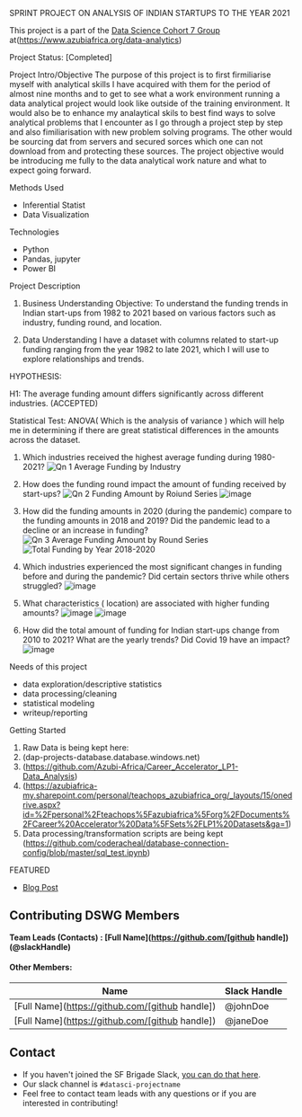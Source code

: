 SPRINT PROJECT ON ANALYSIS OF INDIAN STARTUPS TO THE YEAR 2021

This project is a part of the [Data Science Cohort 7  Group](https://www.azubiafrica.org/data-analytics) at(https://www.azubiafrica.org/data-analytics)

 Project Status: [Completed]

Project Intro/Objective
The purpose of this project is to first firmiliarise myself with analytical skills I have acquired with them for the period of almost nine months and to get to see what a work environment running a data analytical project would look like outside of the training environment. It would also be to enhance my analaytical skils to best find ways to solve analytical problems that I encounter as I go through a project step by step and also fimiliarisation with  new problem solving programs. The other would be sourcing dat from servers and secured sorces which one can not download from and protecting these sources. The project objective would be introducing me fully to the data analytical work nature and what to expect going forward.

 Methods Used
* Inferential Statist
* Data Visualization
  

 Technologies
* Python
* Pandas, jupyter
* Power BI
  

 Project Description
1. Business Understanding
Objective: To understand the funding trends in Indian start-ups from 1982 to 2021 based on various factors such as industry, funding round, and location.

2. Data Understanding
I have a dataset with columns related to start-up funding ranging from the year 1982 to late 2021, which I will use to explore relationships and trends.

HYPOTHESIS:

H1: The average funding amount differs significantly across different industries. (ACCEPTED)

Statistical Test: ANOVA( Which is the analysis of variance ) which will help me in determining  if there are great statistical differences in the amounts across the dataset.


1. Which industries received the highest average funding during 1980-2021?
![Qn 1 Average Funding by Industry](https://github.com/user-attachments/assets/c9afa5a1-be9b-4b5c-bb52-72d7bdfce25d)

2. How does the funding round impact the amount of funding received by start-ups?
![Qn 2  Funding Amount by Roiund Series](https://github.com/user-attachments/assets/66e454ab-0d9d-4b0b-a8af-21e7b4f3fa76)
![image](https://github.com/user-attachments/assets/ca5ff678-0e58-4faf-b036-44369da54eb6)

3. How did the funding amounts in 2020 (during the pandemic) compare to the funding amounts in 2018 and 2019? Did the pandemic lead to a decline or an increase in funding?
![Qn 3 Average Funding Amount by Round Series](https://github.com/user-attachments/assets/87a732f6-f6a0-4218-ae66-20a61dfc32e9)
![Total Funding by Year 2018-2020](https://github.com/user-attachments/assets/f68b7c6c-12bc-4421-a32b-088509f865f8)

4. Which industries experienced the most significant changes in funding before and during the pandemic? Did certain sectors thrive while others struggled?
![image](https://github.com/user-attachments/assets/4ec00652-8b83-431c-a8f2-222e15cf18d5)

5. What characteristics ( location) are associated with higher funding amounts?
![image](https://github.com/user-attachments/assets/ebec0586-792b-49c3-80eb-12b96cd732c5)
![image](https://github.com/user-attachments/assets/4755a813-d83c-4aec-8438-75c0565da6c8)

6. How did the total amount of funding for Indian start-ups change from 2010 to 2021? What are the yearly trends? Did Covid 19 have an impact?
![image](https://github.com/user-attachments/assets/e2102d15-f50d-41f8-9de9-ffc9c448882b)


 Needs of this project

- data exploration/descriptive statistics
- data processing/cleaning
- statistical modeling
- writeup/reporting


 Getting Started

1. Raw Data is being kept here:
2. (dap-projects-database.database.windows.net)
3. (https://github.com/Azubi-Africa/Career_Accelerator_LP1-Data_Analysis)
4. (https://azubiafrica-my.sharepoint.com/personal/teachops_azubiafrica_org/_layouts/15/onedrive.aspx?id=%2Fpersonal%2Fteachops%5Fazubiafrica%5Forg%2FDocuments%2FCareer%20Accelerator%20Data%5FSets%2FLP1%20Datasets&ga=1)
5. Data processing/transformation scripts are being kept (https://github.com/coderacheal/database-connection-config/blob/master/sql_test.ipynb)
  
  


FEATURED

* [Blog Post](link)


## Contributing DSWG Members

**Team Leads (Contacts) : [Full Name](https://github.com/[github handle])(@slackHandle)**

#### Other Members:

|Name     |  Slack Handle   | 
|---------|-----------------|
|[Full Name](https://github.com/[github handle])| @johnDoe        |
|[Full Name](https://github.com/[github handle]) |     @janeDoe    |

## Contact
* If you haven't joined the SF Brigade Slack, [you can do that here](http://c4sf.me/slack).  
* Our slack channel is `#datasci-projectname`
* Feel free to contact team leads with any questions or if you are interested in contributing!
